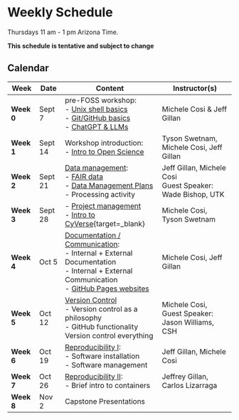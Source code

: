 # Weekly Schedule

Thursdays 11 am - 1 pm Arizona Time.
    
**This schedule is tentative and subject to change**

## Calendar

| Week | Date | Content |Instructor(s) |
|---|---|---|---|
| **Week 0** | Sept 7 | pre-FOSS workshop: <br> - [Unix shell basics](00_basics.md#the-unix-shell) <br> - [Git/GitHub basics](00_basics.md#git-and-github) <br> - [ChatGPT & LLMs](00_basics.md#introduction-to-promp-engineering)  | Michele Cosi & Jeff Gillan |
| **Week 1** | Sept 14 | Workshop introduction: <br> - [Intro to Open Science](01_intro_open_sci.md) | Tyson Swetnam, Michele Cosi, Jeff Gillan|
| **Week 2** | Sept 21 | [Data management](03_managing_data.md): <br> - [FAIR data](03_managing_data.md#fair-data) <br> - [Data Management Plans](03_managing_data.md#data-management-plans) <br> - Processing activity | Jeff Gillan, Michele Cosi <br> Guest Speaker: Wade Bishop, UTK  |
| **Week 3** | Sept 28 | - [Project management](02_project_management.md) <br> - [Intro to CyVerse](https://learning.cyverse.org/what_is_cyverse/){target=_blank}| Michele Cosi, Tyson Swetnam | 
| **Week 4** | Oct 5 | [Documentation / Communication](04_documentation_communication.md): <br> - Internal + External Documentation <br> - Internal + External Communication <br> - [GitHub Pages websites](documentation/githubpages.md) | Michele Cosi, Jeff Gillan| 
| **Week 5** | Oct 12 | [Version Control](05_version_control.md) <br> - Version control as a philosophy <br> - GitHub functionality <br> Version control everything | Michele Cosi, <br> Guest Speaker: Jason Williams, CSH | 
| **Week 6** | Oct 19 | [Reproducibility I](06_reproducibility_i.md): <br> - Software installation <br> - Software management | Jeff Gillan, Michele Cosi | 
| **Week 7** | Oct 26 | [Reproducibility II](07_reproducibility_ii.md): <br> - Brief intro to containers | Jeffrey Gillan, Carlos Lizarraga |
| **Week 8** | Nov 2 | Capstone Presentations | 
